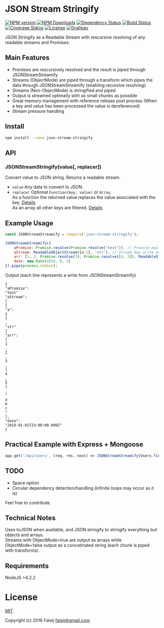 # JSON Stream Stringify
[![NPM version][npm-image]][npm-url]
[![NPM Downloads][downloads-image]][downloads-url]
[![Dependency Status][dependency-image]][dependency-url]
[![Build Status][travis-image]][travis-url]
[![Coverage Status][coveralls-image]][coveralls-url]
[![License][license-image]](LICENSE)
[![Gratipay][gratipay-image]][gratipay-url]

JSON Stringify as a Readable Stream with rescursive resolving of any readable streams and Promises.

## Main Features
- Promises are rescursively resolved and the result is piped through JSONStreamStreamify
- Streams (ObjectMode) are piped through a transform which pipes the data through JSONStreamStreamify (enabling recursive resolving)
- Streams (Non-ObjectMode) is stringified and piped
- Output is streamed optimally with as small chunks as possible
- Great memory management with reference release post process (When a key and value has been processed the value is dereferenced)
- Stream pressure handling

## Install

```bash
npm install --save json-stream-stringify
```

## API

### JSONStreamStringify(value[, replacer])  
Convert value to JSON string. Returns a readable stream.
- ``value`` Any data to convert to JSON.
- ``replacer`` Optional ``Function(key, value)`` or ``Array``.  
 As a function the returned value replaces the value associated with the key.  [Details](https://developer.mozilla.org/en/docs/Web/JavaScript/Reference/Global_Objects/JSON/stringify#The_replacer_parameter)  
 As an array all other keys are filtered. [Details](https://developer.mozilla.org/en/docs/Web/JavaScript/Reference/Global_Objects/JSON/stringify#Example_with_an_array)

## Example Usage
```javascript
const JSONStreamStreamify = require('json-stream-stringify');

JSONStreamStreamify({
    aPromise: Promise.resolve(Promise.resolve("text")), // Promise may resolve more promises and streams which will be consumed and resolved
    aStream: ReadableObjectStream({a:1}, 'str'), // Stream may write more streams and promises which will be consumed and resolved
    arr: [1, 2, Promise.resolve(3), Promise.resolve([4, 5]), ReadableStream('a', 'b', 'c')],
    date: new Date(2016, 0, 2)
}).pipe(process.stdout);

```
Output (each line represents a write from JSONStreamStreamify)
```
{
"aPromise":
"text"
"aStream":
[
{
"a":
1
}
,
"str"
]
"arr":
[
1
,
2
,
3
,
[
4
,
5
]
,
"
a
b
c
"
],
"date":
"2016-01-01T23:00:00.000Z"
}
```

## Practical Example with Express + Mongoose
```javascript
app.get('/api/users', (req, res, next) => JSONStreamStreamify(Users.find().stream()).pipe(res));
```

## TODO
- Space option
- Circular dependency detection/handling (infinite loops may occur as it is)

Feel free to contribute.

## Technical Notes
Uses toJSON when available, and JSON.stringify to stringify everything but objects and arrays.  
Streams with ObjectMode=true are output as arrays while ObjectMode=false output as a concatinated string (each chunk is piped with transforms).

## Requirements
NodeJS >4.2.2

# License
[MIT](LICENSE)

Copyright (c) 2016 Faleij [faleij@gmail.com](mailto:faleij@gmail.com)

[npm-image]: http://img.shields.io/npm/v/json-stream-stringify.svg
[npm-url]: https://npmjs.org/package/json-stream-stringify
[downloads-image]: https://img.shields.io/npm/dm/json-stream-stringify.svg
[downloads-url]: https://npmjs.org/package/json-stream-stringify
[dependency-image]: https://gemnasium.com/Faleij/json-stream-stringify.svg
[dependency-url]: https://gemnasium.com/Faleij/json-stream-stringify
[travis-image]: https://travis-ci.org/Faleij/json-stream-stringify.svg?branch=master
[travis-url]: https://travis-ci.org/Faleij/json-stream-stringify
[coveralls-image]: https://coveralls.io/repos/Faleij/json-stream-stringify/badge.svg?branch=master&service=github
[coveralls-url]: https://coveralls.io/github/Faleij/json-stream-stringify?branch=master
[license-image]: https://img.shields.io/badge/license-MIT-blue.svg
[gratipay-image]: https://img.shields.io/gratipay/faleij.svg
[gratipay-url]: https://gratipay.com/faleij/

